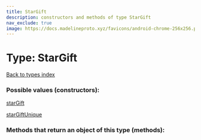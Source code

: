 ```yaml
---
title: StarGift
description: constructors and methods of type StarGift
nav_exclude: true
image: https://docs.madelineproto.xyz/favicons/android-chrome-256x256.png
---
```

# Type: StarGift
[Back to types index](index.html)



### Possible values (constructors):

[starGift](/API_docs/constructors/starGift.html)  

[starGiftUnique](/API_docs/constructors/starGiftUnique.html)  



### Methods that return an object of this type (methods):



